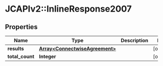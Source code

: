 # JCAPIv2::InlineResponse2007

## Properties
Name | Type | Description | Notes
------------ | ------------- | ------------- | -------------
**results** | [**Array&lt;ConnectwiseAgreement&gt;**](ConnectwiseAgreement.md) |  | [optional] 
**total_count** | **Integer** |  | [optional] 

